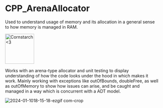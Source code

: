 # CPP_ArenaAllocator

  Used to understand usage of memory and its allocation in a general sense to how memory is managed
in RAM.

<img src="https://github.com/Kingerthanu/CPP_ArenaAllocator/assets/76754592/c957df71-fd15-47af-9235-2605005e182a" alt="Cornstarch <3" width="95" height="99">

Works with an arena-type allocator and unit testing to display understanding of how the code
looks under the hood in which makes it work. Mainly working with exceptions like outOfBounds, doubleFree,
as well as outOfMemory to show how issues can arise, and be caught and managed in a way which is concurrent with a ADT model.

![2024-01-1018-15-18-ezgif com-crop](https://github.com/Kingerthanu/CPP_ArenaAllocator/assets/76754592/149c0b5e-54ec-4ba0-8674-0d5d7de826c3)
